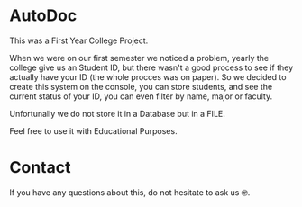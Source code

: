 # AutoDoc
This was a First Year College Project. 

When we were on our first semester we noticed a problem, yearly the college give us an Student ID, but there wasn't a good process to see if they actually have your ID (the whole procces was on paper).
So we decided to create this system on the console, you can store students, and see the current status of your ID, you can even filter by name, major or faculty.

Unfortunally we do not store it in a Database but in a FILE. 

Feel free to use it with Educational Purposes.

# Contact
If you have any questions about this, do not hesitate to ask us 🤓.
